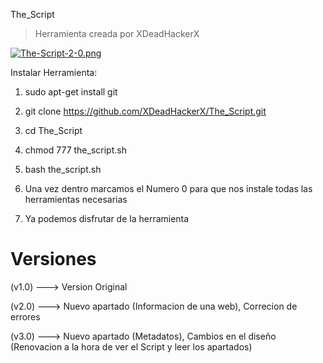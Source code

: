 The_Script

> Herramienta creada por XDeadHackerX

[![The-Script-2-0.png](https://i.postimg.cc/nLGQ0SMP/The-Script-2-0.png)](https://postimg.cc/hJhjGrLL)


Instalar Herramienta:

1) sudo apt-get install git

2) git clone https://github.com/XDeadHackerX/The_Script.git

3) cd The_Script

4) chmod 777 the_script.sh

5) bash the_script.sh

6) Una vez dentro marcamos el Numero 0 para que nos instale todas las herramientas necesarias

7) Ya podemos disfrutar de la herramienta

# Versiones

(v1.0) --->   Version Original

(v2.0) --->   Nuevo apartado (Informacion de una web), Correcion de errores

(v3.0) --->   Nuevo apartado (Metadatos), Cambios en el diseño (Renovacion a la hora de ver el Script y leer los apartados)
